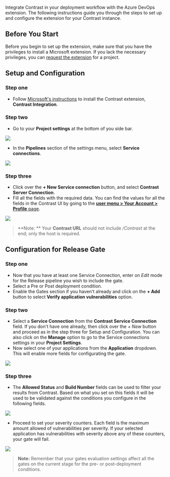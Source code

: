 <!--
title: "Contrast Integration for Azure DevOps" 
description: "Extension to integrate Contrast in your deployment workflow"
tags: "tools AzureDevOps integration extension deployment"
-->


Integrate Contrast in your deployment workflow with the Azure DevOps extension. The following instructions guide you through the steps to set up and configure the extension for your Contrast instance. 

## Before You Start 

Before you begin to set up the extension, make sure that you have the privileges to install a Microsoft extension. If you lack the necessary privileges, you can [request the extension](https://docs.microsoft.com/en-us/azure/devops/marketplace/request-extensions?view=azure-devops-2019) for a project.

## Setup and Configuration

### Step one

* Follow [Microsoft's instructions](https://docs.microsoft.com/en-us/azure/devops/marketplace/install-extension?view=azure-devops-2019) to install the Contrast extension, **Contrast Integration**. 

### Step two

* Go to your **Project settings** at the bottom of you side bar.

 <a href="assets/images/AzureDevOps_sidebar.png" rel="lightbox" title="Azure DevOps Sidebar"><img class="thumbnail" src="assets/images/AzureDevOps_sidebar.png"/></a>

* In the **Pipelines** section of the settings menu, select **Service connections**.

 <a href="assets/images/AzureDevOps_connection_settings.png" rel="lightbox" title="Service Connection Settings"><img class="thumbnail" src="assets/images/AzureDevOps_service_connection_settings.png"/></a>

### Step three

* Click over the **+ New Service connection** button, and select **Contrast Server Connection**.
* Fill all the fields with the required data. You can find the values for all the fields in the Contrast UI by going to the [**user menu > Your Account > Profile** page](user-account.html#profile).

<a href="assets/images/AzureDevOps_service_connection.png" rel="lightbox" title="Service Connection fields"><img class="thumbnail" src="assets/images/AzureDevOps_service_connection.png"/></a>

> **Note: ** Your **Contrast URL** should not include */Contrast* at the end; only the host is required.

## Configuration for Release Gate

### Step one

* Now that you have at least one Service Connection, enter on _Edit_ mode for the Release pipeline you wish to include the gate.
* Select a Pre or Post deployment condition.
* Enable the Gates section if you haven't already and click on the **+ Add** button to select **Verify application vulnerabilities** option.

### Step two

* Select a **Service Connection** from the **Contrast Service Connection** field. If you don't have one already, then click over the *+ New* button and proceed as in the step three for Setup and Configuration. You can also click on the **Manage** option to go to the Service connections settings in your **Project Settings**.
* Now select one of your applications from the **Application** dropdown. This will enable more fields for configurating the gate.

<a href="assets/images/AzureDevOps_gate_part1.png" rel="lightbox" title="Azure DevOps Gate Part 1"><img class="thumbnail" src="assets/images/AzureDevOps_gate_part1.png"/></a>

### Step three

* The **Allowed Status** and **Build Number** fields can be used to filter your results from Contrast. Based on what you set on this fields it will be used to be validated against the conditions you configure in the following fields.

<a href="assets/images/AzureDevOps_gate_part2.png" rel="lightbox" title="Azure DevOps Gate Part 2"><img class="thumbnail" src="assets/images/AzureDevOps_gate_part2.png"/></a>

* Proceed to set your severity counters. Each field is the maximum amount allowed of vulnerabilities per severity. If your selected application has vulnerabilities with severity above any of these counters, your gate will fail.

<a href="assets/images/AzureDevOps_gate_part3.png" rel="lightbox" title="Azure DevOps Gate Part 3"><img class="thumbnail" src="assets/images/AzureDevOps_gate_part3.png"/></a>

> **Note:** Remember that your gates evaluation settings affect all the gates on the current stage for the pre- or post-deployment conditions.

